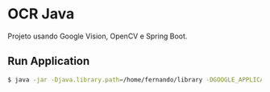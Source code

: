 # OCR Java
Projeto usando Google Vision, OpenCV e Spring Boot.

## Run Application
```bash
$ java -jar -Djava.library.path=/home/fernando/library -DGOOGLE_APPLICATION_CREDENTIALS=/home/fernando/credentials/google_vision.json app.jar
```
